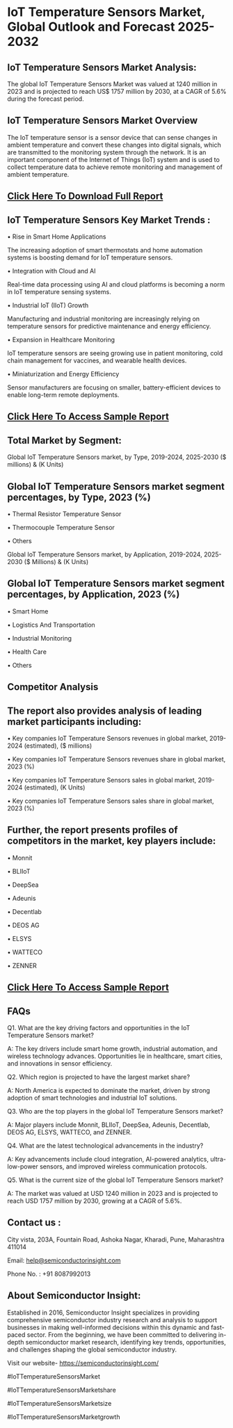 IoT Temperature Sensors Market, Global Outlook and Forecast 2025-2032
=
IoT Temperature Sensors Market Analysis:
-
The global IoT Temperature Sensors Market was valued at 1240 million in 2023 and is projected to reach US$ 1757 million by 2030, at a CAGR of 5.6% during the forecast period.

IoT Temperature Sensors Market Overview
-
The IoT temperature sensor is a sensor device that can sense changes in ambient temperature and convert these changes into digital signals, which are transmitted to the monitoring system through the network. It is an important component of the Internet of Things (IoT) system and is used to collect temperature data to achieve remote monitoring and management of ambient temperature.

[Click Here To Download Full Report](https://semiconductorinsight.com/report/iot-temperature-sensors-market/)
-
IoT Temperature Sensors Key Market Trends  :
-
•	Rise in Smart Home Applications

The increasing adoption of smart thermostats and home automation systems is boosting demand for IoT temperature sensors.

•	Integration with Cloud and AI

Real-time data processing using AI and cloud platforms is becoming a norm in IoT temperature sensing systems.

•	Industrial IoT (IIoT) Growth

Manufacturing and industrial monitoring are increasingly relying on temperature sensors for predictive maintenance and energy efficiency.

•	Expansion in Healthcare Monitoring

IoT temperature sensors are seeing growing use in patient monitoring, cold chain management for vaccines, and wearable health devices.

•	Miniaturization and Energy Efficiency

Sensor manufacturers are focusing on smaller, battery-efficient devices to enable long-term remote deployments.

[Click Here To Access Sample Report](https://semiconductorinsight.com/download-sample-report/?product_id=92771)
-
Total Market by Segment:
-
Global IoT Temperature Sensors market, by Type, 2019-2024, 2025-2030 ($ millions) & (K Units)

Global IoT Temperature Sensors market segment percentages, by Type, 2023 (%)
-
•	Thermal Resistor Temperature Sensor

•	Thermocouple Temperature Sensor

•	Others

Global IoT Temperature Sensors market, by Application, 2019-2024, 2025-2030 ($ Millions) & (K Units)

Global IoT Temperature Sensors market segment percentages, by Application, 2023 (%)
-
•	Smart Home

•	Logistics And Transportation

•	Industrial Monitoring

•	Health Care

•	Others

Competitor Analysis
-
The report also provides analysis of leading market participants including:
-
•	Key companies IoT Temperature Sensors revenues in global market, 2019-2024 (estimated), ($ millions)

•	Key companies IoT Temperature Sensors revenues share in global market, 2023 (%)

•	Key companies IoT Temperature Sensors sales in global market, 2019-2024 (estimated), (K Units)

•	Key companies IoT Temperature Sensors sales share in global market, 2023 (%)

Further, the report presents profiles of competitors in the market, key players include:
-
•	Monnit

•	BLIIoT

•	DeepSea

•	Adeunis

•	Decentlab

•	DEOS AG

•	ELSYS

•	WATTECO

•	ZENNER

[Click Here To Access Sample Report](https://semiconductorinsight.com/download-sample-report/?product_id=92771)
-
FAQs
-
Q1. What are the key driving factors and opportunities in the IoT Temperature Sensors market?

A: The key drivers include smart home growth, industrial automation, and wireless technology advances. Opportunities lie in healthcare, smart cities, and innovations in sensor efficiency.

Q2. Which region is projected to have the largest market share?

A: North America is expected to dominate the market, driven by strong adoption of smart technologies and industrial IoT solutions.

Q3. Who are the top players in the global IoT Temperature Sensors market?

A: Major players include Monnit, BLIIoT, DeepSea, Adeunis, Decentlab, DEOS AG, ELSYS, WATTECO, and ZENNER.

Q4. What are the latest technological advancements in the industry?

A: Key advancements include cloud integration, AI-powered analytics, ultra-low-power sensors, and improved wireless communication protocols.

Q5. What is the current size of the global IoT Temperature Sensors market?

A: The market was valued at USD 1240 million in 2023 and is projected to reach USD 1757 million by 2030, growing at a CAGR of 5.6%.

Contact us : 
-
City vista, 203A, Fountain Road, Ashoka Nagar, Kharadi, Pune, Maharashtra 411014

Email: help@semiconductorinsight.com

Phone No. : +91 8087992013

About Semiconductor Insight:
-
Established in 2016, Semiconductor Insight specializes in providing comprehensive semiconductor industry research and analysis to support businesses in making well-informed decisions within this dynamic and fast-paced sector. From the beginning, we have been committed to delivering in-depth semiconductor market research, identifying key trends, opportunities, and challenges shaping the global semiconductor industry.

Visit our website- https://semiconductorinsight.com/

#IoTTemperatureSensorsMarket 

#IoTTemperatureSensorsMarketshare

#IoTTemperatureSensorsMarketsize

#IoTTemperatureSensorsMarketgrowth 
 
 

